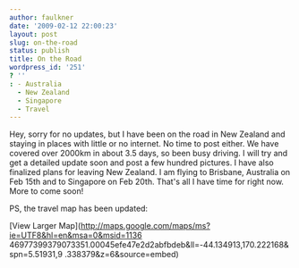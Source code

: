 ```yaml
---
author: faulkner
date: '2009-02-12 22:00:23'
layout: post
slug: on-the-road
status: publish
title: On the Road
wordpress_id: '251'
? ''
: - Australia
  - New Zealand
  - Singapore
  - Travel
---
```


Hey, sorry for no updates, but I have been on the road in New Zealand and
staying in places with little or no internet. No time to post either. We have
covered over 2000km in about 3.5 days, so been busy driving. I will try and
get a detailed update soon and post a few hundred pictures. I have also
finalized plans for leaving New Zealand. I am flying to Brisbane, Australia on
Feb 15th and to Singapore on Feb 20th. That's all I have time for right now.
More to come soon!

PS, the travel map has been updated:

[View Larger Map](http://maps.google.com/maps/ms?ie=UTF8&hl=en&msa=0&msid=1136
46977399379073351.00045efe47e2d2abfbdeb&ll=-44.134913,170.222168&spn=5.51931,9
.338379&z=6&source=embed)

